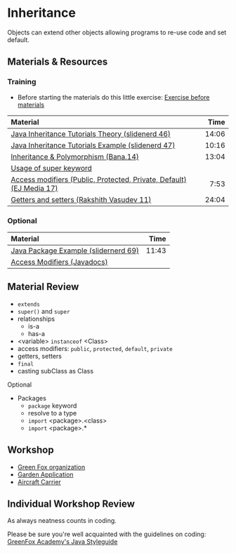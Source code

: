 # Inheritance
Objects can extend other objects allowing programs to re-use code and set default.

## Materials & Resources

### Training
- Before starting the materials do this little exercise: [Exercise before materials](green-fox/java/green-fox-shorter-java.md)


| Material | Time |
|:-------- |-----:|
|[Java Inheritance Tutorials Theory (slidenerd 46)](https://www.youtube.com/watch?v=i2ghIckPZfE)|14:06|
|[Java Inheritance Tutorials Example (slidenerd 47)](https://www.youtube.com/watch?v=PHden2Po8YU)|10:16|
|[Inheritance & Polymorphism (Bana.14)](https://www.youtube.com/watch?v=Lsdaztp3_lw)|13:04|
|[Usage of super keyword](http://www.javatpoint.com/super-keyword)||
|[Access modifiers (Public, Protected, Private, Default) (EJ Media 17)](https://www.youtube.com/watch?v=aRQRV2PMHtk)|7:53|
|[Getters and setters (Rakshith Vasudev 11)](https://www.youtube.com/watch?v=Z12IEPyh0fc)|24:04|


### Optional
| Material | Time |
|:-------- |-----:|
|[Java Package Example (slidernerd 69)](https://www.youtube.com/watch?v=FjgnIYMBhDA)|11:43|
|[Access Modifiers (Javadocs)](https://docs.oracle.com/javase/tutorial/java/javaOO/accesscontrol.html)||

## Material Review
- `extends`
- `super()` and `super`
- relationships
  - is-a
  - has-a
- &lt;variable&gt; `instanceof` &lt;Class&gt;
- access modifiers: `public`, `protected`, `default`, `private`
- getters, setters
- `final`
- casting subClass as Class

Optional
- Packages
  -  `package` keyword
  - resolve to a type
  - `import` &lt;package&gt;.&lt;class&gt;
  - `import` &lt;package&gt;.*

## Workshop
- [Green Fox organization](green-fox/java/green-fox-java.md)
- [Garden Application](garden-app/garden-app.md)
- [Aircraft Carrier](aircraft-carrier/aircraft-carrier.md)


## Individual Workshop Review
As always neatness counts in coding.

Please be sure you're well acquainted with the guidelines on coding: [GreenFox Academy's Java Styleguide](../../styleguide/java.md)
